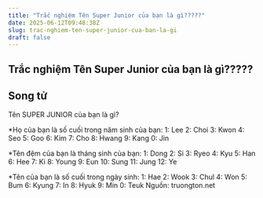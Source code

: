 ```yaml
---
title: "Trắc nghiệm Tên Super Junior của bạn là gì?????"
date: 2025-06-12T09:48:38Z
slug: trac-nghiem-ten-super-junior-cua-ban-la-gi
draft: false
---
```


## Trắc nghiệm Tên Super Junior của bạn là gì?????

## Song tử

Tên SUPER JUNIOR của bạn là gì?


*Họ của bạn là số cuối trong năm sinh của bạn:
1: Lee
2: Choi
3: Kwon
4: Seo
5: Goo
6: Kim
7: Cho
8: Hwang
9: Kang
0: Jin


*Tên đệm của bạn là tháng sinh của bạn:
1: Dong
2: Si
3: Ryeo
4: Kyu
5: Han
6: Hee
7: Ki
8: Young
9: Eun
10: Sung
11: Jung
12: Ye

*Tên của bạn là số cuối trong ngày sinh:
1: Hae
2: Wook
3: Chul
4: Won
5: Bum
6: Kyung
7: In
8: Hyuk
9: Min
0: Teuk
Nguồn: truongton.net